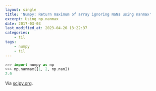 ```yaml
---
layout: single
title: 'Numpy: Return maximum of array ignoring NaNs using nanmax'
excerpt: Using np.nanmax
date: 2017-03-03
last_modified_at: 2023-04-26 13:22:37
categories:
    - til
tags:
    - numpy
    - til
---
```


```python
>>> import numpy as np
>>> np.nanmax([1, 2, np.nan])
2.0
```

Via [scipy.org](https://docs.scipy.org/doc/numpy/reference/generated/numpy.nanmax.html#numpy.nanmax).
